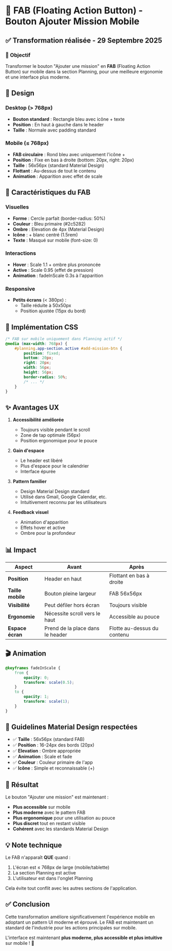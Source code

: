 # 📱 FAB (Floating Action Button) - Bouton Ajouter Mission Mobile

## ✅ Transformation réalisée - 29 Septembre 2025

### 🎯 Objectif
Transformer le bouton "Ajouter une mission" en **FAB** (Floating Action Button) sur mobile dans la section Planning, pour une meilleure ergonomie et une interface plus moderne.

## 🎨 Design

### Desktop (> 768px)
- **Bouton standard** : Rectangle bleu avec icône + texte
- **Position** : En haut à gauche dans le header
- **Taille** : Normale avec padding standard

### Mobile (≤ 768px)
- **FAB circulaire** : Rond bleu avec uniquement l'icône +
- **Position** : Fixe en bas à droite (bottom: 20px, right: 20px)
- **Taille** : 56x56px (standard Material Design)
- **Flottant** : Au-dessus de tout le contenu
- **Animation** : Apparition avec effet de scale

## 📱 Caractéristiques du FAB

### Visuelles
- **Forme** : Cercle parfait (border-radius: 50%)
- **Couleur** : Bleu primaire (#2c5282)
- **Ombre** : Elevation de 4px (Material Design)
- **Icône** : + blanc centré (1.5rem)
- **Texte** : Masqué sur mobile (font-size: 0)

### Interactions
- **Hover** : Scale 1.1 + ombre plus prononcée
- **Active** : Scale 0.95 (effet de pression)
- **Animation** : fadeInScale 0.3s à l'apparition

### Responsive
- **Petits écrans** (< 380px) : 
  - Taille réduite à 50x50px
  - Position ajustée (15px du bord)

## 🔧 Implémentation CSS

```css
/* FAB sur mobile uniquement dans Planning actif */
@media (max-width: 768px) {
    #planning.app-section.active #add-mission-btn {
        position: fixed;
        bottom: 20px;
        right: 20px;
        width: 56px;
        height: 56px;
        border-radius: 50%;
        /* ... */
    }
}
```

## ✨ Avantages UX

1. **Accessibilité améliorée** 
   - Toujours visible pendant le scroll
   - Zone de tap optimale (56px)
   - Position ergonomique pour le pouce

2. **Gain d'espace**
   - Le header est libéré
   - Plus d'espace pour le calendrier
   - Interface épurée

3. **Pattern familier**
   - Design Material Design standard
   - Utilisé dans Gmail, Google Calendar, etc.
   - Intuitivement reconnu par les utilisateurs

4. **Feedback visuel**
   - Animation d'apparition
   - Effets hover et active
   - Ombre pour la profondeur

## 📊 Impact

| Aspect | Avant | Après |
|--------|-------|-------|
| **Position** | Header en haut | Flottant en bas à droite |
| **Taille mobile** | Bouton pleine largeur | FAB 56x56px |
| **Visibilité** | Peut défiler hors écran | Toujours visible |
| **Ergonomie** | Nécessite scroll vers le haut | Accessible au pouce |
| **Espace écran** | Prend de la place dans le header | Flotte au-dessus du contenu |

## 🎬 Animation

```css
@keyframes fadeInScale {
    from {
        opacity: 0;
        transform: scale(0.5);
    }
    to {
        opacity: 1;
        transform: scale(1);
    }
}
```

## 📱 Guidelines Material Design respectées

- ✅ **Taille** : 56x56px (standard FAB)
- ✅ **Position** : 16-24px des bords (20px)
- ✅ **Elevation** : Ombre appropriée
- ✅ **Animation** : Scale et fade
- ✅ **Couleur** : Couleur primaire de l'app
- ✅ **Icône** : Simple et reconnaissable (+)

## 🚀 Résultat

Le bouton "Ajouter une mission" est maintenant :
- **Plus accessible** sur mobile
- **Plus moderne** avec le pattern FAB
- **Plus ergonomique** pour une utilisation au pouce
- **Plus discret** tout en restant visible
- **Cohérent** avec les standards Material Design

## 💡 Note technique

Le FAB n'apparaît **QUE** quand :
1. L'écran est ≤ 768px de large (mobile/tablette)
2. La section Planning est active
3. L'utilisateur est dans l'onglet Planning

Cela évite tout conflit avec les autres sections de l'application.

## ✅ Conclusion

Cette transformation améliore significativement l'expérience mobile en adoptant un pattern UI moderne et éprouvé. Le FAB est maintenant un standard de l'industrie pour les actions principales sur mobile.

L'interface est maintenant **plus moderne, plus accessible et plus intuitive** sur mobile ! 🎉
